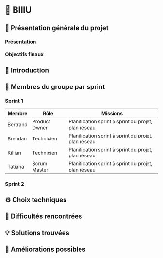 # 💸 BIllU

## 🎯 Présentation générale du projet

### Présentation

### Objectifs finaux

## 📜 Introduction

## 👥 Membres du groupe par sprint

### Sprint 1

| Membre         | Rôle          | Missions                                                                   |
| -------------- | ------------- | -------------------------------------------------------------------------- |
| Bertrand       | Product Owner | Planification sprint à sprint du projet, plan réseau                       |
| Brendan        | Technicien    | Planification sprint à sprint du projet, plan réseau                       |
| Killian        | Technicien    | Planification sprint à sprint du projet, plan réseau                       |
| Tatiana        | Scrum Master  | Planification sprint à sprint du projet, plan réseau                       |

### Sprint 2

## ⚙️ Choix techniques

## 🧗 Difficultés rencontrées

## 💡 Solutions trouvées

## 🚀 Améliorations possibles
